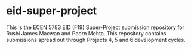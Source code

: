 # eid-super-project
This is the ECEN 5783 EID (F19) Super-Project submission repository for Rushi James Macwan and Poorn Mehta. This repository contains submissions spread out through Projects 4, 5 and 6 development cycles.
